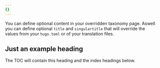 ```yaml
---
{}
---
```


You can define optional content in your overridden taxonomy page. Aswell you can define optional `title` and `singulartitle` that will override the values from your `hugo.toml` or of your translation files.

## Just an example heading

The TOC will contain this heading and the index headings below.
